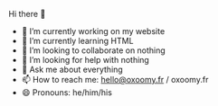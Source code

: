 Hi there 👋

- 🔭 I’m currently working on my website
- 🌱 I’m currently learning HTML
- 👯 I’m looking to collaborate on nothing
- 🤔 I’m looking for help with nothing
- 💬 Ask me about everything
- 📫 How to reach me: hello@oxoomy.fr / oxoomy.fr
- 😄 Pronouns: he/him/his
